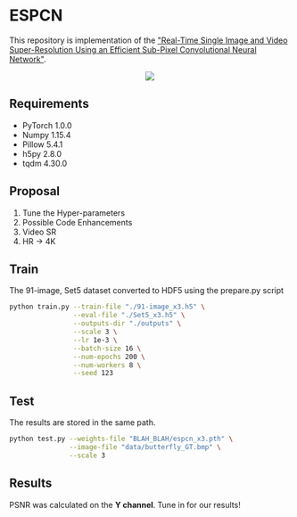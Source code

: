 # ESPCN

This repository is implementation of the ["Real-Time Single Image and Video Super-Resolution Using an Efficient Sub-Pixel Convolutional Neural Network"](https://arxiv.org/abs/1609.05158).

<center><img src="./thumbnails/fig1.png"></center>

## Requirements

- PyTorch 1.0.0
- Numpy 1.15.4
- Pillow 5.4.1
- h5py 2.8.0
- tqdm 4.30.0

## Proposal
1) Tune the Hyper-parameters
2) Possible Code Enhancements
3) Video SR
4) HR -> 4K

## Train

The 91-image, Set5 dataset converted to HDF5 using the prepare.py script

```bash
python train.py --train-file "./91-image_x3.h5" \
                --eval-file "./Set5_x3.h5" \
                --outputs-dir "./outputs" \
                --scale 3 \
                --lr 1e-3 \
                --batch-size 16 \
                --num-epochs 200 \
                --num-workers 8 \
                --seed 123                
```

## Test

The results are stored in the same path.

```bash
python test.py --weights-file "BLAH_BLAH/espcn_x3.pth" \
               --image-file "data/butterfly_GT.bmp" \
               --scale 3
```

## Results

PSNR was calculated on the **Y channel**.
Tune in for our results!

